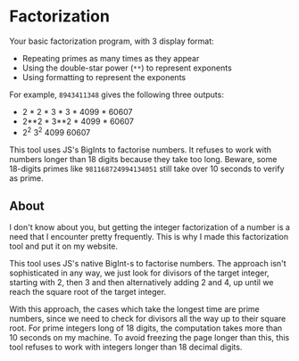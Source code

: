 # Factorization

Your basic factorization program, with 3 display format:

- Repeating primes as many times as they appear
- Using the double-star power (`**`) to represent exponents
- Using formatting to represent the exponents

For example, `8943411348` gives the following three outputs:

- 2 * 2 * 3 * 3 * 4099 * 60607
- 2\**2 * 3**2 * 4099 * 60607
- 2<sup>2</sup> 3<sup>2</sup> 4099 60607 

This tool uses JS's BigInts to factorise numbers. It refuses to work with numbers longer than 18 digits because they take too long. Beware, some 18-digits primes like `981168724994134051` still take over 10 seconds to verify as prime.

## About

I don't know about you, but getting the integer factorization of a number is a need that I encounter pretty frequently. This is why I made this factorization tool and put it on my website.

This tool uses JS's native BigInt-s to factorise numbers. The approach isn't sophisticated in any way, we just look for divisors of the target integer, starting with 2, then 3 and then alternatively adding 2 and 4, up until we reach the square root of the target integer.

With this approach, the cases which take the longest time are prime numbers, since we need to check for divisors all the way up to their square root. For prime integers long of 18 digits, the computation takes more than 10 seconds on my machine. To avoid freezing the page longer than this, this tool refuses to work with integers longer than 18 decimal digits.
